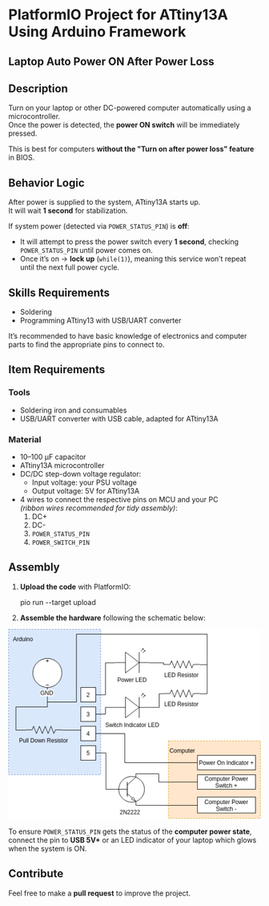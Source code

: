 # PlatformIO Project for ATtiny13A Using Arduino Framework  
## Laptop Auto Power ON After Power Loss

## Description

Turn on your laptop or other DC-powered computer automatically using a microcontroller.  
Once the power is detected, the **power ON switch** will be immediately pressed.  

This is best for computers **without the "Turn on after power loss" feature** in BIOS.

## Behavior Logic

After power is supplied to the system, ATtiny13A starts up.  
It will wait **1 second** for stabilization.

If system power (detected via `POWER_STATUS_PIN`) is **off**:

- It will attempt to press the power switch every **1 second**, checking `POWER_STATUS_PIN` until power comes on.
- Once it’s on → **lock up** (`while(1)`), meaning this service won’t repeat until the next full power cycle.

## Skills Requirements

- Soldering
- Programming ATtiny13 with USB/UART converter  

It’s recommended to have basic knowledge of electronics and computer parts to find the appropriate pins to connect to.

## Item Requirements

### Tools

- Soldering iron and consumables
- USB/UART converter with USB cable, adapted for ATtiny13A

### Material

- 10–100 µF capacitor
- ATtiny13A microcontroller
- DC/DC step-down voltage regulator:
  - Input voltage: your PSU voltage
  - Output voltage: 5V for ATtiny13A
- 4 wires to connect the respective pins on MCU and your PC  
  *(ribbon wires recommended for tidy assembly)*:
  1. DC+
  2. DC-
  3. `POWER_STATUS_PIN`
  4. `POWER_SWITCH_PIN`

## Assembly

1. **Upload the code** with PlatformIO:

    pio run --target upload

2. **Assemble the hardware** following the schematic below:

![Schematic](img/pcswitch.png)

To ensure `POWER_STATUS_PIN` gets the status of the **computer power state**, connect the pin to **USB 5V+** or an LED indicator of your laptop which glows when the system is ON.

## Contribute

Feel free to make a **pull request** to improve the project.
